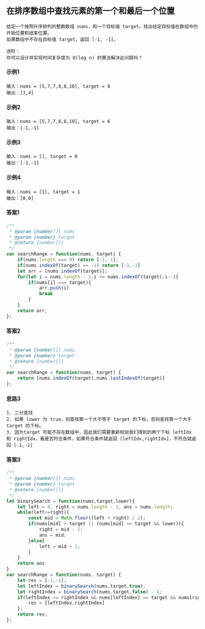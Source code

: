 ## 在排序数组中查找元素的第一个和最后一个位置

    给定一个按照升序排列的整数数组 nums，和一个目标值 target。找出给定目标值在数组中的开始位置和结束位置。
    如果数组中不存在目标值 target，返回 [-1, -1]。

    进阶：
    你可以设计并实现时间复杂度为 O(log n) 的算法解决此问题吗？
#### 示例1
    输入：nums = [5,7,7,8,8,10], target = 8
    输出：[3,4]

#### 示例2
    输入：nums = [5,7,7,8,8,10], target = 6
    输出：[-1,-1]

#### 示例3
    输入：nums = [], target = 0
    输出：[-1,-1] 

#### 示例4
    输入：nums = [1], target = 1
    输出：[0,0] 
#### 答案1
```  javascript
/**
 * @param {number[]} nums
 * @param {number} target
 * @return {number[]}
 */
var searchRange = function(nums, target) {
    if(nums.length === 0) return [-1,-1];
    if(nums.indexOf(target) == -1) return [-1,-1]
    let arr = [nums.indexOf(target)];
    for(let i = nums.length - 1;i >= nums.indexOf(target);i--){
        if(nums[i] === target){
            arr.push(i)
            break
        }
    }
    return arr;
};
```
#### 答案2
```  javascript
/**
 * @param {number[]} nums
 * @param {number} target
 * @return {number[]}
 */
var searchRange = function(nums, target) {
    return [nums.indexOf(target),nums.lastIndexOf(target)]
};
```
#### 思路3 
    1. 二分查找
    2. 如果 lower 为 true，则查找第一个大于等于 target 的下标，否则查找第一个大于 target 的下标。
    3. 因为target 可能不存在数组中，因此我们需要重新校验我们得到的两个下标 leftIdx 和 rightIdx，看是否符合条件，如果符合条件就返回 [leftIdx,rightIdx]，不符合就返回 [-1,-1]
#### 答案3
```  javascript
/**
 * @param {number[]} nums
 * @param {number} target
 * @return {number[]}
 */
let binarySearch = function(nums,target,lower){
    let left = 0, right = nums.length - 1, ans = nums.length;
    while(left<=right){
        const mid = Math.floor((left + right) / 2);
        if(nums[mid] > target || (nums[mid] >= target && lower)){
            right = mid - 1;
            ans = mid;
        }else{
            left = mid + 1;
        }
    }
    return ans
}
var searchRange = function(nums, target) {
    let res = [-1,-1];
    let leftIndex = binarySearch(nums,target,true);
    let rightIndex = binarySearch(nums,target,false) - 1;
    if(leftIndex <= rightIndex && nums[leftIndex] == target && nums[rightIndex] == target && rightIndex < nums.length){
        res = [leftIndex,rightIndex]
    };
    return res;
};
```